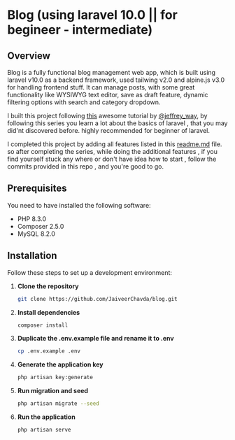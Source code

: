 # Blog (using laravel 10.0 || for begineer - intermediate)

## Overview

Blog is a fully functional blog management web app, which is built using laravel v10.0 as a backend framework, used tailwing v2.0 and alpine.js v3.0 for handling frontend stuff.
It can manage posts, with some great functionality like WYSIWYG text editor, save as draft feature, dynamic filtering options with search and category dropdown.

I built this project following [this](https://laracasts.com/series/laravel-8-from-scratch) awesome tutorial by [@jeffrey_way](https://twitter.com/jeffrey_way), by following this series you learn a lot about the basics of laravel , that you may did'nt discovered before. highly recommended for beginner of laravel.

I completed this project by adding all features listed in this [readme.md](https://github.com/JeffreyWay/Laravel-From-Scratch-Blog-Project?tab=readme-ov-file#further-ideas) file.
so after completing the series, while doing the additional features , if you find yourself stuck any where or don't have idea how to start , follow the commits provided in this repo , and you're good to go.  

## Prerequisites

You need to have installed the following software:

- PHP 8.3.0
- Composer 2.5.0
- MySQL 8.2.0

## Installation

Follow these steps to set up a development environment:

1. **Clone the repository**

    ```bash
    git clone https://github.com/JaiveerChavda/blog.git
    ```

2. **Install dependencies**

    ```bash
    composer install
    ```

3. **Duplicate the .env.example file and rename it to .env**

    ```bash
    cp .env.example .env
    ```

4. **Generate the application key**

    ```bash
    php artisan key:generate
    ```

5. **Run migration and seed**

    ```bash
    php artisan migrate --seed
    ```

6. **Run the application**

    ```bash
    php artisan serve
    ```
